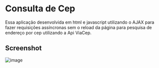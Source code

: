 # Consulta de Cep
Essa aplicação desenvolvida em html e javascript utilizando o AJAX para fazer requisições assíncronas sem o reload da página para pesquisa de endereço por cep utilizando a Api ViaCep.

## Screenshot
![image](https://github.com/gfonsecadev/cep_search_ajax/assets/90278833/601fad0a-309a-40a1-aa8c-5fb16c0f3c22) 
